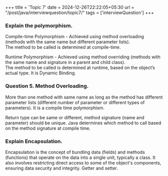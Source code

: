 +++
title = 'Topic 7'
date = 2024-12-26T22:22:05+05:30
url = "/post/java/interviewquestion/topic7/"
tags = ['interviewQuestion']
+++

### Explain the polymorphism.

Compile-time Polymorphism - Achieved using method overloading (methods with the same name but different parameter
lists).  
The method to be called is determined at compile-time.

Runtime Polymorphism - Achieved using method overriding (methods with the same name and signature in a parent and child class).  
The method to be called is determined at runtime, based on the object’s actual type. It is Dynamic Binding.

### Question 5. Method Overloading.

More than one method with same name as long as the method has different parameter lists (different number of parameter
or different types of parameters). It is a compile time polymorphism.

Return type can be same or different, method signature (name and parameter) should be unique. Java determines which
method to call based on the method signature at compile time.

### Explain Encapsulation.

Encapsulation is the concept of bundling data (fields) and methods (functions) that operate on the data into a single unit, typically a class. It also involves restricting direct access to some of the object's components, ensuring data security and integrity. Getter and setter.
